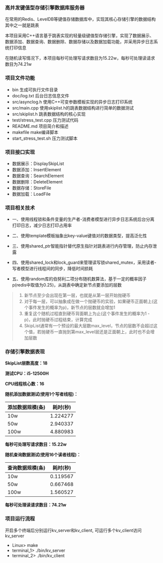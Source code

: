 ### 高并发键值型存储引擎数据库服务器
在常用的Redis、LevelDB等键值存储数据库中，实现其核心存储引擎的数据结构其中之一就是跳表

本项目采用C++语言基于跳表实现的轻量级键值型存储引擎，实现了数据展示、数据添加、数据查询、数据删除、数据存储以及数据加载功能，并采用异步日志系统打印信息

在随机读写情况下，本项目每秒可处理写请求数目为15.22w，每秒可处理读请求数目为74.21w

### 项目文件功能
- bin 生成可执行文件目录
- doc/log.txt 后台日志信息文件
- src/asynclog.h 使用C++可变参数模板实现的异步日志打印系统
- src/main.cpp 使用skiplist.h的跳表数据结构进行简单的数据测试
- src/skiplist.h 跳表数据结构的核心实现
- test/stress_test.cpp 压力测试代码
- README.md 项目简介和描述
- makefile make编译脚本
- start_stress_test.sh 压力测试脚本

### 项目接口实现
- 数据展示：DisplaySkipList
- 数据添加：InsertElement
- 数据查询：SearchElement
- 数据删除：DeleteElement
- 数据存储：StoreFile
- 数据加载：LoadFile

### 项目相关技术
- 一、使用线程锁和条件变量的生产者-消费者模型进行异步日志系统后台分离打印日志，减少日志打印占用率

- 二、使用template模板抽象出key-value键值对的数据类型，提高泛化性

- 三、使用shared_ptr智能指针替代原生指针对跳表进行内存管理，防止内存泄露

- 四、使用shared_lock和lock_guard来管理读写锁shared_mutex，采用读者-写者模型进行线程间的同步，降低时间损耗

- 五、使用random库的伯努利二项分布随机数算法，基于一定的概率因子p(redis中取值为0.25)，从跳表中确定新节点要添加的层数
> 1. 新节点至少会出现在第一层，也就是从第一层开始抛硬币
> 2. 对于每一层，可以抽象成在做一个抛硬币的实验，如果硬币正面朝上(这个事件发生的概率为p)，新节点的层数就会增加1
> 3. 重复这个随机过程直到硬币背面朝上为止(这个事件发生的概率为1 - p)，此时抛硬币过程结束，计算完成
> 4. SkipList通常有一个预设的最大层数max_level，节点的层数不会超过这个值，若抛硬币一直抛到第max_level层还是正面朝上，此时也不会增加层数

### 存储引擎数据表现
**SkipList层数高度：18**

**测试CPU：i5-12500H**

**CPU线程核心数：16**

**随机添加数据测试(使用1个写者线程)：**

|添加数据规模(条) | 耗时(秒) |
|---|---|
|10w | 1.224277 |
|50w | 2.940337 |
|100w | 4.880983 |

**每秒可处理写请求数目：15.22w**

**随机查询数据测试(使用16个读者线程)：**

|查询数据规模(条) | 耗时(秒) |
|---|---|
|10w | 0.119567 |
|50w | 0.667468 |
|100w | 1.560527 |

**每秒可处理读请求数目：74.21w**

### 项目运行流程

开启多个终端后分别运行kv_server和kv_client, 可运行多个kv_client访问kv_server
- Linux> make
- terminal_1> ./bin/kv_server
- terminal_2> ./bin/kv_client


